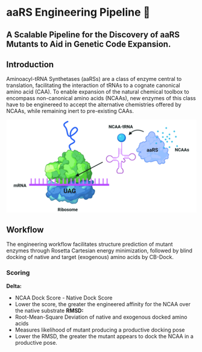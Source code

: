 # aaRS Engineering Pipeline 🧬

## A Scalable Pipeline for the Discovery of aaRS Mutants to Aid in Genetic Code Expansion.

## Introduction
Aminoacyl-tRNA Synthetases (aaRSs) are a class of enzyme central to translation,
facilitating the interaction of tRNAs to a cognate canonical amino acid (CAA).
To enable expansion of the natural chemical toolbox to encompass non-canonical
amino acids (NCAAs), new enzymes of this class have to be enginereed to accept
the alternative chemistries offered by NCAAs, while remaining inert to
pre-existing CAAs.

![](assets/translation.jpg)

## Workflow
The engineering workflow facilitates structure prediction of mutant enzymes
through Rosetta Cartesian energy minimization, followed by blind docking of
native and target (exogenous) amino acids by CB-Dock.

### Scoring
**Delta:**
* NCAA Dock Score - Native Dock Score
* Lower the score, the greater the engineered affinity for the NCAA over the
native substrate
**RMSD:**
* Root-Mean-Square Deviation of native and exogenous docked amino acids
* Measures likelihood of mutant producing a productive docking pose
* Lower the RMSD, the greater the mutant appears to dock the NCAA in a
productive pose.
